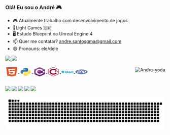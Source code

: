 ### Olá! Eu sou o André 🎮

- 🎮 Atualmente trabalho com desenvolvimento de jogos
- 🏢Light Games :brazil:
- 🖥️ Estudo Blueprint na Unreal Engine 4
- 📫 Quer me contatar? andre.santosgma@gmail.com
- 😄 Pronouns: ele/dele

 <div>
  <a href="https://github.com/andreasnts">
  <img height="180em" src="https://github-readme-stats.vercel.app/api?username=andreasnts&show_icons=true&theme=merko&include_all_commits=true&count_private=true"/>
  <img height="180em" src="https://github-readme-stats.vercel.app/api/top-langs/?username=andreasnts&layout=compact&langs_count=7&theme=merko"/>
</div>
<div style="display: inline_block"><br>
  <img align="center" alt="Andre-HTML" height="30" width="40" src="https://raw.githubusercontent.com/devicons/devicon/master/icons/html5/html5-original.svg">
  <img align="center" alt="Andre-Python" height="30" width="40" src="https://raw.githubusercontent.com/devicons/devicon/master/icons/python/python-original.svg">
  <img align="center" alt="Andre-Csharp" height="30" width="40" src="https://raw.githubusercontent.com/devicons/devicon/master/icons/csharp/csharp-original.svg">
  <img align="center" alt="Andre-Cplusplus" height="30" width="40" src="https://github.com/devicons/devicon/blob/master/icons/cplusplus/cplusplus-line.svg">
  <img align="center" alt="Andre-Dart" height="30" width="40" src="https://github.com/devicons/devicon/blob/master/icons/dart/dart-plain-wordmark.svg">
  <img align="center" alt="Andre-Php" height="30" width="40" src="https://github.com/devicons/devicon/blob/master/icons/php/php-plain.svg">
  <img align="right" alt="Andre-yoda" src="https://media.giphy.com/media/krkrHAEodHgzP72rTI/giphy.gif">
</div>
  
  ##
 
<div> 
  <a href="https://www.youtube.com/channel/UCSOBcx205wG_EeyXTptv27g" target="_blank"><img src="https://img.shields.io/badge/YouTube-FF0000?style=for-the-badge&logo=youtube&logoColor=white" target="_blank"></a>
  <a href="https://instagram.com/dreeh_s" target="_blank"><img src="https://img.shields.io/badge/-Instagram-%23E4405F?style=for-the-badge&logo=instagram&logoColor=white" target="_blank"></a>
  <a href="https://discord.gg/DreS#6926" target="_blank"><img src="https://img.shields.io/badge/Discord-7289DA?style=for-the-badge&logo=discord&logoColor=white" target="_blank"></a> 
  <a href = "mailto:andre.santosgma@gmail.com"><img src="https://img.shields.io/badge/-Gmail-%23333?style=for-the-badge&logo=gmail&logoColor=white" target="_blank"></a>
  <a href="https://www.linkedin.com/in/andré-santos-🎮-17aa5aa1" target="_blank"><img src="https://img.shields.io/badge/-LinkedIn-%230077B5?style=for-the-badge&logo=linkedin&logoColor=white" target="_blank"></a> 
 
</div>

 ![Snake animation](https://github.com/andreasnts/andreasnts/blob/output/github-contribution-grid-snake.svg)

